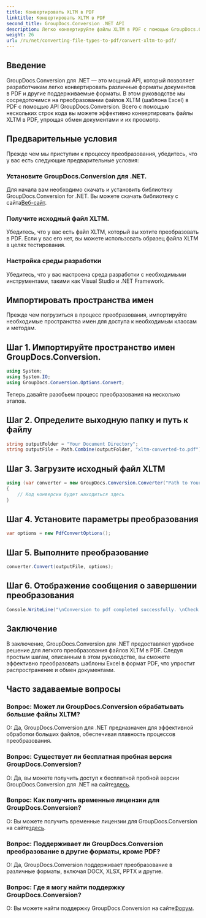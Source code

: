```yaml
---
title: Конвертировать XLTM в PDF
linktitle: Конвертировать XLTM в PDF
second_title: GroupDocs.Conversion .NET API
description: Легко конвертируйте файлы XLTM в PDF с помощью GroupDocs.Conversion для .NET. Оптимизируйте процесс преобразования документов.
weight: 26
url: /ru/net/converting-file-types-to-pdf/convert-xltm-to-pdf/
---
```

## Введение
GroupDocs.Conversion для .NET — это мощный API, который позволяет разработчикам легко конвертировать различные форматы документов в PDF и другие поддерживаемые форматы. В этом руководстве мы сосредоточимся на преобразовании файлов XLTM (шаблона Excel) в PDF с помощью API GroupDocs.Conversion. Всего с помощью нескольких строк кода вы можете эффективно конвертировать файлы XLTM в PDF, упрощая обмен документами и их просмотр.
## Предварительные условия
Прежде чем мы приступим к процессу преобразования, убедитесь, что у вас есть следующие предварительные условия:
### Установите GroupDocs.Conversion для .NET.
 Для начала вам необходимо скачать и установить библиотеку GroupDocs.Conversion for .NET. Вы можете скачать библиотеку с сайта[Веб-сайт](https://releases.groupdocs.com/conversion/net/).
### Получите исходный файл XLTM.
Убедитесь, что у вас есть файл XLTM, который вы хотите преобразовать в PDF. Если у вас его нет, вы можете использовать образец файла XLTM в целях тестирования.
### Настройка среды разработки
Убедитесь, что у вас настроена среда разработки с необходимыми инструментами, такими как Visual Studio и .NET Framework.

## Импортировать пространства имен
Прежде чем погрузиться в процесс преобразования, импортируйте необходимые пространства имен для доступа к необходимым классам и методам.
## Шаг 1. Импортируйте пространство имен GroupDocs.Conversion.
```csharp
using System;
using System.IO;
using GroupDocs.Conversion.Options.Convert;
```

Теперь давайте разобьем процесс преобразования на несколько этапов.
## Шаг 2. Определите выходную папку и путь к файлу
```csharp
string outputFolder = "Your Document Directory";
string outputFile = Path.Combine(outputFolder, "xltm-converted-to.pdf");
```
## Шаг 3. Загрузите исходный файл XLTM
```csharp
using (var converter = new GroupDocs.Conversion.Converter("Path to Your XLTM File"))
{
    // Код конверсии будет находиться здесь
}
```
## Шаг 4. Установите параметры преобразования
```csharp
var options = new PdfConvertOptions();
```
## Шаг 5. Выполните преобразование
```csharp
converter.Convert(outputFile, options);
```
## Шаг 6. Отображение сообщения о завершении преобразования
```csharp
Console.WriteLine("\nConversion to pdf completed successfully. \nCheck output in {0}", outputFolder);
```

## Заключение
В заключение, GroupDocs.Conversion для .NET предоставляет удобное решение для легкого преобразования файлов XLTM в PDF. Следуя простым шагам, описанным в этом руководстве, вы сможете эффективно преобразовать шаблоны Excel в формат PDF, что упростит распространение и обмен документами.
## Часто задаваемые вопросы
### Вопрос: Может ли GroupDocs.Conversion обрабатывать большие файлы XLTM?
О: Да, GroupDocs.Conversion для .NET предназначен для эффективной обработки больших файлов, обеспечивая плавность процессов преобразования.
### Вопрос: Существует ли бесплатная пробная версия GroupDocs.Conversion?
 О: Да, вы можете получить доступ к бесплатной пробной версии GroupDocs.Conversion для .NET на сайте[здесь](https://releases.groupdocs.com/).
### Вопрос: Как получить временные лицензии для GroupDocs.Conversion?
 О: Вы можете получить временные лицензии для GroupDocs.Conversion на сайте[здесь](https://purchase.groupdocs.com/temporary-license/).
### Вопрос: Поддерживает ли GroupDocs.Conversion преобразование в другие форматы, кроме PDF?
О: Да, GroupDocs.Conversion поддерживает преобразование в различные форматы, включая DOCX, XLSX, PPTX и другие.
### Вопрос: Где я могу найти поддержку GroupDocs.Conversion?
 О: Вы можете найти поддержку GroupDocs.Conversion на сайте[Форум](https://forum.groupdocs.com/c/conversion/11).